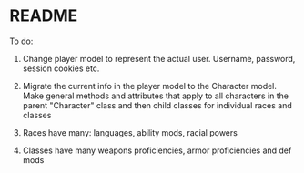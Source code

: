 # README

To do: 

1. Change player model to represent the actual user. Username, password, session cookies etc.

2. Migrate the current info in the player model to the Character model. Make general methods and attributes that apply to all characters in the parent "Character" class and then child classes for individual races and classes

3. Races have many: languages, ability mods, racial powers

4. Classes have many weapons proficiencies, armor proficiencies and def mods